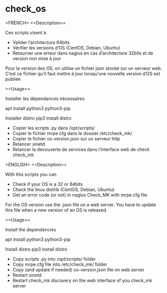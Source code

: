# check_os

=FRENCH=
==Description==

Ces scripts visent à

* Valider l’architecture 64bits
* Vérifier les versions d’OS (CentOS, Debian, Ubuntu)
* Retourner une erreur dans nagios en cas d’architecture 32bits et de version non mise à jour

Pour la version des OS, on utilise un fichier json stocké sur un serveur web. C’est ce fichier qu’il faut mettre à jour lorsqu’une nouvelle version d’OS est publiée

==Usage==

Installer les dépendances nécessaires 

 apt install python3 python3-pip 
 
Installer distro 
 pip3 install distro

* Copier les scripts .py dans /opt/scripts/ 
* Copier le fichier mrpe.cfg dans le dossier /etc/check_mk/ 
* Copier le fichier os-version.json sur un serveur http
* Relancer xinetd 
* Relancer la decouverte de services dans l’interface web de check check_mk



=ENGLISH=
==Description==

With this scripts you can 

 * Check if your OS is a 32 or 64bits
 * Check the linux distrib (CentOS, Debian, Ubuntu)
 * Get an error code (or not) in nagios Check_MK with mrpe.cfg file

For the OS version use the .json file on a web server. You have to update this file when a new version of an OS is released.


==Usage==

Install the dependencies

 apt install python3 python3-pip
 
Install distro 
 pip3 install distro

* Copy scripts .py into /opt/scripts/ folder
* Copy mrpe.cfg file into /etc/check_mk/ folder
* Copy (and update if needed) os-version.json file on web server
* Restart xinetd 
* Restart check_mk discovery on the web interface of you check_mk server
